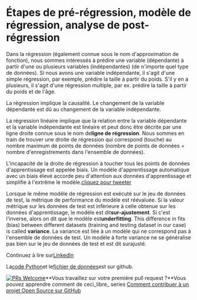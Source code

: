 # Étapes de pré-régression, modèle de régression, analyse de post-régression

Dans la régression (également connue sous le nom d'approximation de fonction), nous sommes intéressés à prédire une variable (dépendante) à partir d'une ou plusieurs variables (indépendantes) (de n'importe quel type de données). Si nous avons une variable indépendante, il s'agit d'une simple régression, par exemple, prédire la taille à partir du poids. S'il y en a plusieurs, il s'agit d'une régression multiple, par ex. prédire la taille à partir du poids et de l'âge.

La régression implique la causalité. Le changement de la variable dépendante est dû au changement de la variable indépendante.

La régression linéaire implique que la relation entre la variable dépendante et la variable indépendante est linéaire et peut donc être décrite par une ligne droite connue sous le nom de**ligne de régression**. Nous sommes en train de trouver une droite de régression qui correspond (touche) au nombre maximum de points de données (nombre de points de données = nombre d'enregistrements dans l'ensemble de données).

L'incapacité de la droite de régression à toucher tous les points de données d'apprentissage est appelée biais. Un modèle d'apprentissage automatique avec un biais élevé accorde peu d'attention aux données d'apprentissage et simplifie à l'extrême le modèle.[cliquez pour tweeter](https://clicktotweet.com/6Rcfz)

Lorsque le même modèle de régression est exécuté sur le jeu de données de test, la métrique de performance du modèle est réévaluée. Si la valeur métrique sur les données de test est inférieure à celle obtenue sur les données d'apprentissage, le modèle est dit**sur-ajustement**. Si c'est l'inverse, alors on dit que le modèle est**underfitting**. This difference in fits (bias) between different datasets (training and testing dataset in our case) is called **variance**. La variance est liée à un modèle qui ne correspond pas à l'ensemble de données de test. Un modèle à forte variance ne se généralise pas bien sur le jeu de données de test et est dit surajusté.

Continuez à lire sur[LinkedIn](https://www.linkedin.com/pulse/simple-linear-regression-overview-nitin-malik/)

La[code Python](https://github.com/drnitinmalik/simple-linear-regression/blob/main/predict-GPA-from-SAT.py)et le[fichier de données](https://github.com/drnitinmalik/simple-linear-regression/blob/main/SAT-GPA.csv)est sur github.

[![PRs Welcome](https://img.shields.io/badge/PRs-welcome-brightgreen.svg?style=flat-square)](https://makeapullrequest.com)**Vous travaillez sur votre première pull request ?**Vous pouvez apprendre comment de ceci_libre_ series [Comment contribuer à un projet Open Source sur GitHub](https://kcd.im/pull-request)

